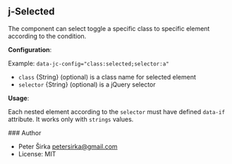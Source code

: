 ## j-Selected

The component can select toggle a specific class to specific element according to the condition.

__Configuration__:

Example: `data-jc-config="class:selected;selector:a"`

- `class` {String} (optional) is a class name for selected element
- `selector` {String} (optional) is a jQuery selector

__Usage__:

Each nested element according to the `selector` must have defined `data-if` attribute. It works only with `strings` values.

### Author

- Peter Širka <petersirka@gmail.com>
- License: MIT